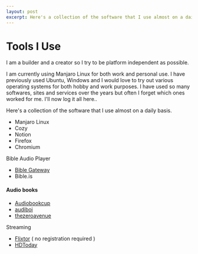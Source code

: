 ```yaml
---
layout: post
excerpt: Here's a collection of the software that I use almost on a daily basis
---
```


# Tools I Use

I am a builder and a creator so I try to be platform independent as possible. 

I am currently using Manjaro Linux for both work and personal use. I have previously used Ubuntu, Windows and I would love to try out various operating systems for both hobby and work purposes. I have used so many softwares, sites and services over the years but often I forget which ones worked for me. I'll now log it all here..

Here's a collection of the software that I use almost on a daily basis. 

- Manjaro Linux
- Cozy
- Notion
- Firefox
- Chromium

Bible Audio Player
- [Bible Gateway](https://www.biblegateway.com/audio/mclean/niv/Rev.22.5)
- Bible.is

#### Audio books
- [Audiobookcup](https://www.audiobookcup.com/)
- [audiboi](https://audiboi.com/)
- [thezeroavenue](https://thezeroavenue.com/)

Streaming
- [Flixtor](https://flixtor.to) ( no registration required )
- [HDToday](https://hdtoday.tv/)
